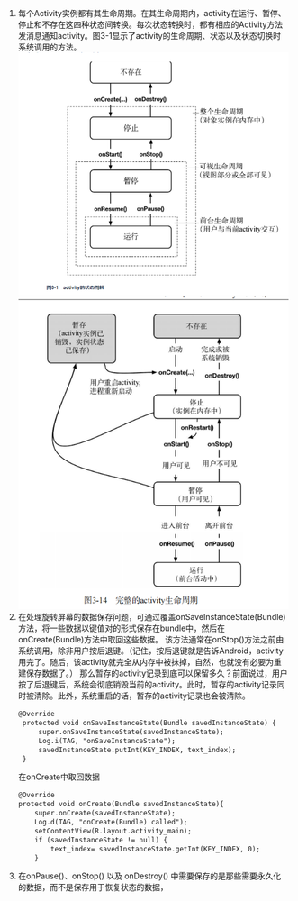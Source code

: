 1. 每个Activity实例都有其生命周期。在其生命周期内，activity在运行、暂停、停止和不存在这四种状态间转换。每次状态转换时，都有相应的Activity方法发消息通知activity。图3-1显示了activity的生命周期、状态以及状态切换时系统调用的方法。
![生命周期](图片资源/图3-1.png)
![alt text](图片资源/图3-14.png)
2. 在处理旋转屏幕的数据保存问题，可通过覆盖onSaveInstanceState(Bundle)方法，将一些数据以键值对的形式保存在bundle中，然后在onCreate(Bundle)方法中取回这些数据。
   该方法通常在onStop()方法之前由系统调用，除非用户按后退键。（记住，按后退键就是告诉Android，activity用完了。随后，该activity就完全从内存中被抹掉，自然，也就没有必要为重建保存数据了。）
   那么暂存的activity记录到底可以保留多久？前面说过，用户按了后退键后，系统会彻底销毁当前的activity。此时，暂存的activity记录同时被清除。此外，系统重启的话，暂存的activity记录也会被清除。
   ```java{.line-numbers}
   @Override
    protected void onSaveInstanceState(Bundle savedInstanceState) {
        super.onSaveInstanceState(savedInstanceState);
        Log.i(TAG, "onSaveInstanceState");
        savedInstanceState.putInt(KEY_INDEX, text_index);
    }
    ```
    在onCreate中取回数据
    ```java{.line-numbers}
    @Override
    protected void onCreate(Bundle savedInstanceState){
        super.onCreate(savedInstanceState);
        Log.d(TAG, "onCreate(Bundle) called");
        setContentView(R.layout.activity_main);
        if (savedInstanceState != null) {
            text_index= savedInstanceState.getInt(KEY_INDEX, 0);
        }
    ```
3. 在onPause()、onStop() 以及 onDestroy() 中需要保存的是那些需要永久化的数据，而不是保存用于恢复状态的数据，